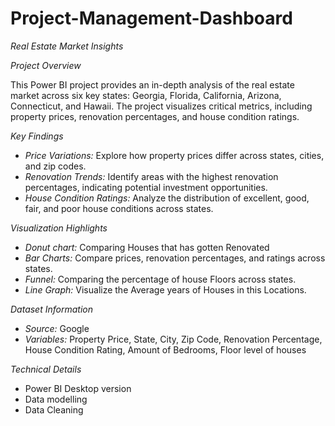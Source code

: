 # Project-Management-Dashboard
*Real Estate Market Insights*

*Project Overview*

This Power BI project provides an in-depth analysis of the real estate market across six key states: Georgia, Florida, California, Arizona, Connecticut, and Hawaii. The project visualizes critical metrics, including property prices, renovation percentages, and house condition ratings.


*Key Findings*

* *Price Variations:* Explore how property prices differ across states, cities, and zip codes.
* *Renovation Trends:* Identify areas with the highest renovation percentages, indicating potential investment opportunities.
* *House Condition Ratings:* Analyze the distribution of excellent, good, fair, and poor house conditions across states.


*Visualization Highlights*

* *Donut chart:* Comparing Houses that has gotten Renovated
* *Bar Charts:* Compare prices, renovation percentages, and ratings across states.
* *Funnel:* Comparing the percentage of house Floors across states.
* *Line Graph:* Visualize the Average years of Houses in this Locations.


*Dataset Information*

* *Source:* Google
* *Variables:* Property Price, State, City, Zip Code, Renovation Percentage, House Condition Rating, Amount of Bedrooms, Floor level of houses


*Technical Details*

* Power BI Desktop version
* Data modelling
* Data Cleaning
